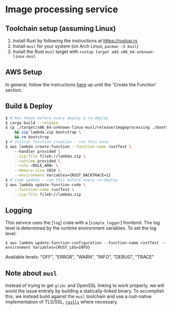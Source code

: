 ﻿# Image processing service

## Toolchain setup (assuming Linux)

1.	Install Rust by following the instructions at https://rustup.rs
2.	Install `musl` for your system (on Arch Linux, `pacman -S musl`)
3.	Install the Rust `musl` target with `rustup target add x86_64-unknown-linux-musl`

## AWS Setup

In general, follow the instructions [here][lambda-tutorial] up until the 'Create the Function' section.

[lambda-tutorial]: https://docs.aws.amazon.com/lambda/latest/dg/with-s3-example.html

## Build & Deploy

```bash
$ # Run these before every deploy & re-deploy
$ cargo build --release
$ cp ./target/x86_64-unknown-linux-musl/release/imageprocessing ./bootstrap \
	&& zip lambda.zip bootstrap \
	&& rm bootstrap
$ # Initial function creation - run this once
$ aws lambda create-function --function-name rustTest \                                   
	--handler provided \
	--zip-file fileb://lambda.zip \
	--runtime provided \
	--role <ROLE_ARN> \
    --memory-size 1024 \
	--environment Variables={RUST_BACKTRACE=1}
$ # Code update - run this before every re-deploy
$ aws lambda update-function-code \
	--function-name rustTest \
	--zip-file fileb://lambda.zip
```

## Logging

This service uses the [`log`] crate with a [`simple_logger`] frontend. The log level is determined
by the runtime environment variables. To set the log level:

```
$ aws lambda update-function-configuration --function-name rustTest --environment Variables={RUST_LOG=INFO}
```

Available levels: "OFF", "ERROR", "WARN", "INFO", "DEBUG", "TRACE"

## Note about `musl`

Instead of trying to get `glibc` and OpenSSL linking to work properly, we will avoid the issue entirely by building a statically-linked binary. To accomplish this, we instead build against the `musl` toolchain and use a rust-native implementation of TLS/SSL, [`rustls`] where necessary.

[`rustls`]: https://crates.io/crates/rustls
